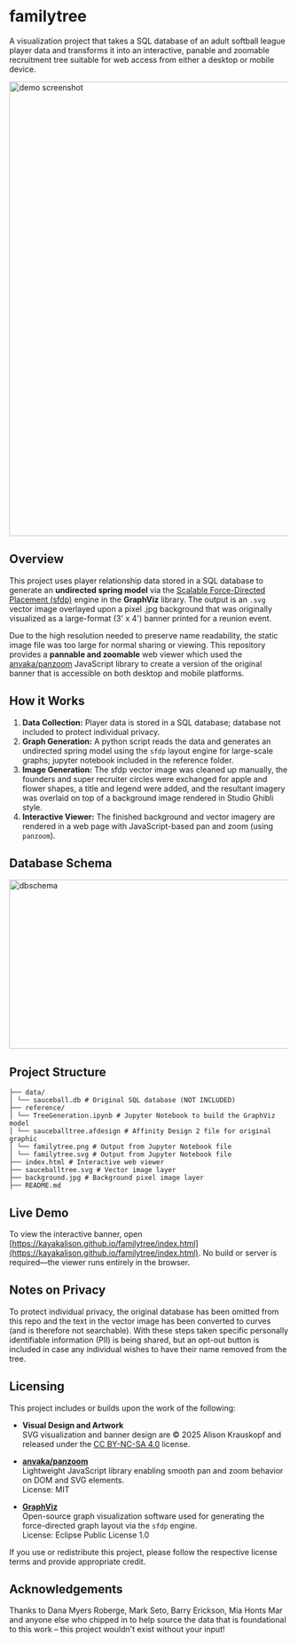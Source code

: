 # familytree
A visualization project that takes a SQL database of an adult softball league player data and transforms it into an interactive, panable and zoomable recruitment tree suitable for web access from either a desktop or mobile device.

<img width="1382" height="820" alt="demo screenshot" src="https://github.com/user-attachments/assets/8b7d3845-2300-4835-91db-7c9c696f041d" />

## Overview
This project uses player relationship data stored in a SQL database to generate an **undirected spring model** via the [Scalable Force-Directed Placement (sfdp)](https://graphviz.org/) engine in the **GraphViz** library. The output is an `.svg` vector image overlayed upon a pixel .jpg background that was originally visualized as a large-format (3' x 4') banner printed for a reunion event.

Due to the high resolution needed to preserve name readability, the static image file was too large for normal sharing or viewing. This repository provides a **pannable and zoomable** web viewer which used the [anvaka/panzoom](https://github.com/anvaka/panzoom) JavaScript library to create a version of the original banner that is accessible on both desktop and mobile platforms.

## How it Works
1. **Data Collection:** Player data is stored in a SQL database; database not included to protect individual privacy.
2. **Graph Generation:** A python script reads the data and generates an undirected spring model using the `sfdp` layout engine for large-scale graphs; jupyter notebook included in the reference folder.
3. **Image Generation:** The sfdp vector image was cleaned up manually, the founders and super recruiter circles were exchanged for apple and flower shapes, a title and legend were added, and the resultant imagery was overlaid on top of a background image rendered in Studio Ghibli style.
4. **Interactive Viewer:** The finished background and vector imagery are rendered in a web page with JavaScript-based pan and zoom (using `panzoom`).

## Database Schema
<img width="1252" height="305" alt="dbschema" src="https://github.com/user-attachments/assets/ce7b5bfd-83c6-45c6-b563-c8dcb50764e2" />

## Project Structure
```
├── data/
│ └── sauceball.db # Original SQL database (NOT INCLUDED)
├── reference/
│ └── TreeGeneration.ipynb # Jupyter Notebook to build the GraphViz model
│ └── sauceballtree.afdesign # Affinity Design 2 file for original graphic
│ └── familytree.png # Output from Jupyter Notebook file
│ └── familytree.svg # Output from Jupyter Notebook file
├── index.html # Interactive web viewer
├── sauceballtree.svg # Vector image layer
├── background.jpg # Background pixel image layer
├── README.md
```

## Live Demo
To view the interactive banner, open [https://kayakalison.github.io/familytree/index.html](https://kayakalison.github.io/familytree/index.html). No build or server is required—the viewer runs entirely in the browser.

## Notes on Privacy
To protect individual privacy, the original database has been omitted from this repo and the text in the vector image has been converted to curves (and is therefore not searchable). With these steps taken specific personally identifiable information (PII) is being shared, but an opt-out button is included in case any individual wishes to have their name removed from the tree.

## Licensing
This project includes or builds upon the work of the following:

- **Visual Design and Artwork**  
  SVG visualization and banner design are © 2025 Alison Krauskopf and released under the [CC BY-NC-SA 4.0](https://creativecommons.org/licenses/by-nc-sa/4.0/) license.

- **[anvaka/panzoom](https://github.com/anvaka/panzoom)**  
  Lightweight JavaScript library enabling smooth pan and zoom behavior on DOM and SVG elements.  
  License: MIT

- **[GraphViz](https://graphviz.org/)**  
  Open-source graph visualization software used for generating the force-directed graph layout via the `sfdp` engine.  
  License: Eclipse Public License 1.0

If you use or redistribute this project, please follow the respective license terms and provide appropriate credit.

## Acknowledgements
Thanks to Dana Myers Roberge, Mark Seto, Barry Erickson, Mia Honts Mar and anyone else who chipped in to help source the data that is foundational to this work – this project wouldn't exist without your input!
